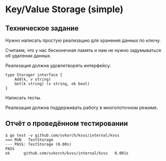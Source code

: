 # Key/Value Storage (simple)

## Техническое задание

Нужно написать простую реализацию для хранения данных по ключу.

Cчитаем, что у нас бесконечная память и нам не нужно задумываться об удалении данных.

Реализация должна удовлетворять интерфейсу:

```golang
type Storager interface {
    Add(k, v string)
    Get(k string) (v string, ok bool)
}
```

Написать тесты.

Реализация должна поддерживать работу в многопоточном режиме.

## Отчёт о проведённом тестировании

```
$ go test -v github.com/svkorch/kvss/internal/kvss
=== RUN   TestStorage
--- PASS: TestStorage (0.00s)
PASS
ok      github.com/svkorch/kvss/internal/kvss   0.001s
```


